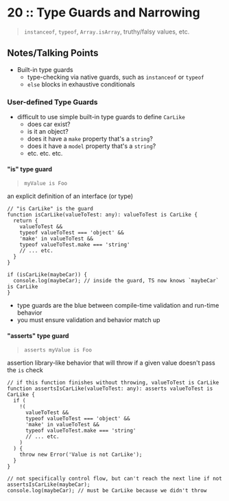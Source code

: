 # 20 :: Type Guards and Narrowing

> `instanceof`, `typeof`, `Array.isArray`, truthy/falsy values, etc.

## Notes/Talking Points

* Built-in type guards
  * type-checking via native guards, such as `instanceof` or `typeof`
  * `else` blocks in exhaustive conditionals

### User-defined Type Guards

* difficult to use simple built-in type guards to define `CarLike`
  * does car exist?
  * is it an object?
  * does it have a `make` property that's a `string`?
  * does it have a `model` property that's a `string`?
  * etc. etc. etc.

#### "is" type guard

> `myValue is Foo`

an explicit definition of an interface (or type) 

```
// "is CarLike" is the guard
function isCarLike(valueToTest: any): valueToTest is CarLike {
  return {
    valueToTest &&
    typeof valueToTest === 'object' &&
    'make' in valueToTest &&
    typeof valueToTest.make === 'string'
    // ... etc.
  }
}

if (isCarLike(maybeCar)) {
  console.log(maybeCar); // inside the guard, TS now knows `maybeCar` is CarLike
}
```

* type guards are the blue between compile-time validation and run-time behavior
* you must ensure validation and behavior match up

#### "asserts" type guard

> `asserts myValue is Foo`

assertion library-like behavior that will throw if a given value doesn't pass the `is` check

```
// if this function finishes without throwing, valueToTest is CarLike
function assertsIsCarLike(valueToTest: any): asserts valueToTest is CarLike {
  if (
    !(
      valueToTest &&
      typeof valueToTest === 'object' &&
      'make' in valueToTest &&
      typeof valueToTest.make === 'string'
      // ... etc.
    )
  ) {
    throw new Error('Value is not CarLike');
  }
}

// not specifically control flow, but can't reach the next line if not
assertsIsCarLike(maybeCar);
console.log(maybeCar); // must be CarLike because we didn't throw
```

